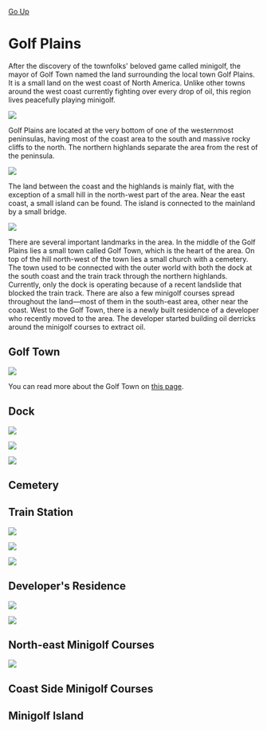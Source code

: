 [Go Up](scenes.md)

# Golf Plains

After the discovery of the townfolks' beloved game called minigolf, the mayor of Golf Town named the land surrounding the local town Golf Plains. It is a small land on the west coast of North America. Unlike other towns around the west coast currently fighting over every drop of oil, this region lives peacefully playing minigolf.

![](./img/golf_plains/golf_plains.png)

Golf Plains are located at the very bottom of one of the westernmost peninsulas, having most of the coast area to the south and massive rocky cliffs to the north. The northern highlands separate the area from the rest of the peninsula. 

![](./img/golf_plains/northern_highlands.png)

The land between the coast and the highlands is mainly flat, with the exception of a small hill in the north-west part of the area. Near the east coast, a small island can be found. The island is connected to the mainland by a small bridge.

![](./img/golf_plains/east_view.png)

There are several important landmarks in the area. In the middle of the Golf Plains lies a small town called Golf Town, which is the heart of the area. On top of the hill north-west of the town lies a small church with a cemetery. The town used to be connected with the outer world with both the dock at the south coast and the train track through the northern highlands. Currently, only the dock is operating because of a recent landslide that blocked the train track. There are also a few minigolf courses spread throughout the land—most of them in the south-east area, other near the coast. West to the Golf Town, there is a newly built residence of a developer who recently moved to the area. The developer started building oil derricks around the minigolf courses to extract oil.

## Golf Town 

![](./img/golf_plains/golf_town_area.png)

You can read more about the Golf Town on [this page](golf_town.md).

## Dock

![](./img/golf_plains/dock1.png)

![](./img/golf_plains/dock2.png)

![](./img/golf_plains/dock3.png)

## Cemetery

## Train Station

![](./img/golf_plains/train_station1.png)

![](./img/golf_plains/train_station2.png)

![](./img/golf_plains/train_station3.png)

## Developer's Residence

![](./img/golf_plains/developer_residence1.png)

![](./img/golf_plains/developer_residence2.png)


## North-east Minigolf Courses

![](./img/golf_plains/north-east_minigolf1.png)

## Coast Side Minigolf Courses

## Minigolf Island
